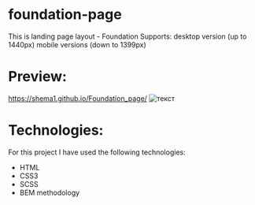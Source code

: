 # foundation-page
This is landing page layout - Foundation
Supports: desktop version (up to 1440px)
          mobile versions (down to 1399px)

# Preview:
https://shema1.github.io/Foundation_page/
![текст](https://ucea8696a98d7662f63603e0336f.previews.dropboxusercontent.com/p/thumb/AAkN7Xpx4L-RJFEo6Ln6gUicAN5XxmxVm1CwHPNTI3xixvbNcUXGeQYTQn9EGctUDbgm9kkMilKUti7xaSXRPW-RXB-u4RAUnpzYLqDaS2eSTnpLvSKssEnEeTqcPCXOFdvILZtHm0JVYNiMX6g27BEMBY05f0___PVB9NHS_vtArzqZ9p_RlWh99oWAMaSl-5I3nwynZdcjFQgDvxbQMM1azJF-coDjuEeQs4gyil28Sw8UHOuTWcBNslBNZi7uljbYSSlYnLyFuhwJrJMZ4fHPMjcjfx8tip2_6RJuvA7b0eZqnuD9HwFYLkUAbcgO3cUCQ-X85SPBAUUaxGlJA0qfowpVPFVuN0-82S5HKcVFgrHKDGfiOCrDqpCBcI0VzHlb3MrFRgtuEq1iZ15I1Zuv/p.jpeg?fv_content=true&size_mode=5)

# Technologies:
For this project I have used the following technologies:
* HTML
* CSS3
* SCSS
* BEM methodology



